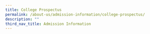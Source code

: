 ```yaml
---
title: College Prospectus
permalink: /about-us/admission-information/college-prospectus/
description: ""
third_nav_title: Admission Information
---
```

